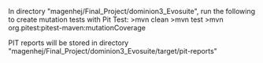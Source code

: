 In directory "magenhej/Final_Project/dominion3_Evosuite", run the following to create mutation tests with Pit Test:
	>mvn clean
	>mvn test
	>mvn org.pitest:pitest-maven:mutationCoverage

PIT reports will be stored in directory "magenhej/Final_Project/dominion3_Evosuite/target/pit-reports"